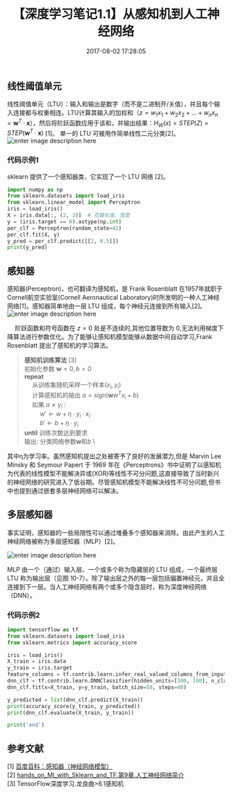 ﻿---
title: 【深度学习笔记1.1】从感知机到人工神经网络
date: 2017-08-02 17:28:05
tags:
categories: ["深度学习笔记"]
mathjax: true
---

## 线性阈值单元
线性阈值单元（LTU）：输入和输出是数字（而不是二进制开/关值），并且每个输入连接都与权重相连。LTU计算其输入的加权和（$z = w_1 x_1 + w_2 x_2 + ... + w_n x_n = \boldsymbol{w}^T·\boldsymbol{x}$），然后将阶跃函数应用于该和，并输出结果：$H_W(x) = STEP(Z) = STEP(\boldsymbol{w}^T·\boldsymbol{x})$ [1]。<!-- more -->
单一的 LTU 可被用作简单线性二元分类[2]。\
![enter image description here](https://lh3.googleusercontent.com/-CuEuksDFuNg/W8WSCCecggI/AAAAAAAAAFs/i9jXEV-p4holbZpK7D-B23LCk5kE2UWKwCLcBGAs/s0/perceptron1.png "perceptron1.png")

### 代码示例1
sklearn 提供了一个感知器类，它实现了一个 LTU 网络 [2]。
```python
import numpy as np
from sklearn.datasets import load_iris
from sklearn.linear_model import Perceptron
iris = load_iris()
X = iris.data[:, (2, 3)]  # 花瓣长度，宽度
y = (iris.target == 0).astype(np.int)
per_clf = Perceptron(random_state=42)
per_clf.fit(X, y)
y_pred = per_clf.predict([[2, 0.5]])
print(y_pred)
```

## 感知器
感知器(Perceptron)，也可翻译为感知机，是 Frank Rosenblatt 在1957年就职于Cornell航空实验室(Cornell Aeronautical Laboratory)时所发明的一种人工神经网络[1]。感知器简单地由一层 LTU 组成，每个神经元连接到所有输入[2]。
![enter image description here](https://lh3.googleusercontent.com/-4GQY-k1m-04/W8WTNXDTjCI/AAAAAAAAAF8/i6_ZHYxsHqEz3c0c9vePph0Sq1B_Pug4wCLcBGAs/s0/perceptron2.png "perceptron2.png")


&emsp; 阶跃函数和符号函数在 $z = 0$ 处是不连续的,其他位置导数为 0,无法利用梯度下降算法进行参数优化。为了能够让感知机模型能够从数据中间自动学习,Frank Rosenblatt 提出了感知机的学习算法。

>**感知机训练算法** [3]\
初始化参数 $\boldsymbol{w} = 0, b = 0$ \
**repeat** \
&emsp; 从训练集随机采样一个样本($x_i , y_i$) \
&emsp; 计算感知机的输出 $a = sign(\boldsymbol{w} w^T x_i + b)$ \
&emsp; 如果 $a ≠ y_i$ : \
&emsp; &emsp; $w′ ← w + η ∙ y_i ∙ x_i$ \
&emsp; &emsp; $b′ ← b + η ∙ y_i$ \
**until** 训练次数达到要求 \
输出: 分类网络参数$\boldsymbol{w}$和$b$ \

其中η为学习率。虽然感知机提出之处被寄予了良好的发展潜力,但是 Marvin Lee Minsky 和 Seymour Papert 于 1969 年在《Perceptrons》书中证明了以感知机为代表的线性模型不能解决异或(XOR)等线性不可分问题,这直接导致了当时新兴的神经网络的研究进入了低谷期。尽管感知机模型不能解决线性不可分问题,但书中也提到通过嵌套多层神经网络可以解决。


## 多层感知器
事实证明，感知器的一些局限性可以通过堆叠多个感知器来消除。由此产生的人工神经网络被称为多层感知器（MLP）[2]。

![enter image description here](https://lh3.googleusercontent.com/-BWgLPEfUJhs/W8WVCsijs4I/AAAAAAAAAGM/15Y9xMZ-OBQkJ6mIFzk97ObbgLsdWZ__ACLcBGAs/s0/perceptron3.png "perceptron3.png")

MLP 由一个（通过）输入层、一个或多个称为隐藏层的 LTU 组成，一个最终层 LTU 称为输出层（见图 10-7）。除了输出层之外的每一层包括偏置神经元，并且全连接到下一层。当人工神经网络有两个或多个隐含层时，称为深度神经网络（DNN）。

### 代码示例2
```python
import tensorflow as tf
from sklearn.datasets import load_iris
from sklearn.metrics import accuracy_score

iris = load_iris()
X_train = iris.data
y_train = iris.target
feature_columns = tf.contrib.learn.infer_real_valued_columns_from_input(X_train)
dnn_clf = tf.contrib.learn.DNNClassifier(hidden_units=[300, 100], n_classes=3, feature_columns=feature_columns)
dnn_clf.fit(x=X_train, y=y_train, batch_size=50, steps=40)

y_predicted = list(dnn_clf.predict(X_train))
print(accuracy_score(y_train, y_predicted))
print(dnn_clf.evaluate(X_train, y_train))

print('end')
```


## 参考文献
[1] [百度百科：感知器（神经网络模型）](https://baike.baidu.com/item/%E6%84%9F%E7%9F%A5%E5%99%A8/16525448?fr=aladdin) \
[2] [hands_on_Ml_with_Sklearn_and_TF.第9章.人工神经网络简介](https://github.com/apachecn/hands_on_Ml_with_Sklearn_and_TF/blob/dev/docs/10.%E4%BA%BA%E5%B7%A5%E7%A5%9E%E7%BB%8F%E7%BD%91%E7%BB%9C%E4%BB%8B%E7%BB%8D.md) \
[3] TensorFlow深度学习.龙良曲>6.1感知机



